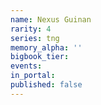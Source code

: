 ```yaml
---
name: Nexus Guinan
rarity: 4
series: tng
memory_alpha: ''
bigbook_tier:
events:
in_portal:
published: false
---
```

